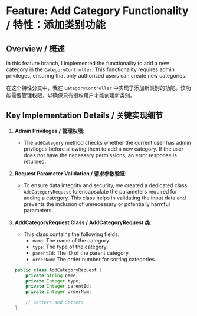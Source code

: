 # Feature: Add Category Functionality / 特性：添加类别功能

## Overview / 概述

In this feature branch, I implemented the functionality to add a new category in the `CategoryController`. This functionality requires admin privileges, ensuring that only authorized users can create new categories.

在这个特性分支中，我在 `CategoryController` 中实现了添加新类别的功能。该功能需要管理权限，以确保只有授权用户才能创建新类别。
## Key Implementation Details / 关键实现细节

1. **Admin Privileges / 管理权限**:
   - The `addCategory` method checks whether the current user has admin privileges before allowing them to add a new category. If the user does not have the necessary permissions, an error response is returned.

2. **Request Parameter Validation / 请求参数验证**:
   - To ensure data integrity and security, we created a dedicated class `AddCategoryRequest` to encapsulate the parameters required for adding a category. This class helps in validating the input data and prevents the inclusion of unnecessary or potentially harmful parameters.

3. **AddCategoryRequest Class / AddCategoryRequest 类**:
   - This class contains the following fields:
     - `name`: The name of the category.
     - `type`: The type of the category.
     - `parentId`: The ID of the parent category.
     - `orderNum`: The order number for sorting categories.

   ```java
   public class AddCategoryRequest {
       private String name;
       private Integer type;
       private Integer parentId;
       private Integer orderNum;

       // Getters and Setters
   }
